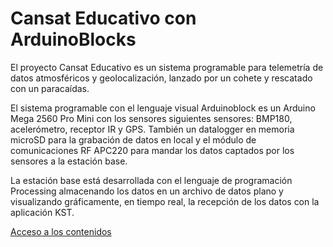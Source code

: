 # Cansat Educativo con ArduinoBlocks
El proyecto Cansat Educativo es un sistema programable para telemetría de datos atmosféricos y geolocalización, lanzado por un cohete y rescatado con un paracaídas.

El sistema programable con el lenguaje visual Arduinoblock es un Arduino Mega 2560 Pro Mini con los sensores siguientes sensores: BMP180, acelerómetro, receptor IR y GPS. También un datalogger en memoria microSD para la grabación de datos en local y el módulo de comunicaciones RF APC220 para mandar los datos captados por los sensores a la estación base.

La estación base está desarrollada con el lenguaje de programación Processing almacenando los datos en un archivo de datos plano y visualizando gráficamente, en tiempo real, la recepción de los datos con la aplicación KST. 

[Acceso a los contenidos](https://leobotmanuel.io/cansat-educativo/)
